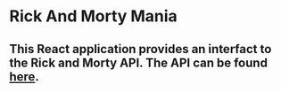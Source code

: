 # Rick And Morty Mania

## This React application provides an interfact to the Rick and Morty API.  The API can be found [here](https://rickandmortyapi.com/). 